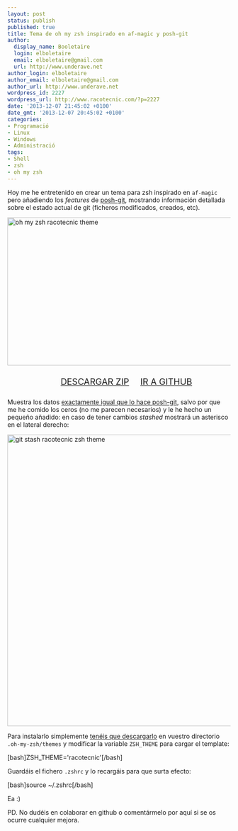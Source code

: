 ```yaml
---
layout: post
status: publish
published: true
title: Tema de oh my zsh inspirado en af-magic y posh-git
author:
  display_name: Booletaire
  login: elboletaire
  email: elboletaire@gmail.com
  url: http://www.underave.net
author_login: elboletaire
author_email: elboletaire@gmail.com
author_url: http://www.underave.net
wordpress_id: 2227
wordpress_url: http://www.racotecnic.com/?p=2227
date: '2013-12-07 21:45:02 +0100'
date_gmt: '2013-12-07 20:45:02 +0100'
categories:
- Programació
- Linux
- Windows
- Administració
tags:
- Shell
- zsh
- oh my zsh
---
```


Hoy me he entretenido en crear un tema para zsh inspirado en `af-magic` pero añadiendo los <i>features</i> de <a title="Ir al proyecto posh-git" href="https://github.com/dahlbyk/posh-git" rel="nofollow external">posh-git</a>, mostrando información detallada sobre el estado actual de git (ficheros modificados, creados, etc).

<a href="http://www.racotecnic.com/wp-content/uploads/2013/12/Captura-de-pantalla-2013-12-07-21.28.46.png"><img class="aligncenter size-full wp-image-2230" alt="oh my zsh racotecnic theme" src="http://www.racotecnic.com/wp-content/uploads/2013/12/Captura-de-pantalla-2013-12-07-21.28.46.png" width="595" height="334" /></a>
<ul style="text-align:center; list-style: none; font-size: 140%; text-transform: uppercase; margin: 25px 0">
<li style="display:inline; margin-right: 20px; padding: 0"><a href="https://github.com/elboletaire/zsh-theme-racotecnic/archive/master.zip" rel="nofollow">Descargar zip</a></li>
<li style="display:inline; padding: 0"><a href="https://github.com/elboletaire/zsh-theme-racotecnic" rel="external nofollow">Ir a github</a></li>
</ul>

Muestra los datos <a title="Detalles sobre posh-git" href="https://github.com/dahlbyk/posh-git#the-prompt" rel="nofollow external">exactamente igual que lo hace posh-git</a>, salvo por que me he comido los ceros (no me parecen necesarios) y le he hecho un pequeño añadido: en caso de tener cambios <i>stashed</i> mostrará un asterisco en el lateral derecho:

<a href="http://www.racotecnic.com/wp-content/uploads/2013/12/git_stash_zsh.png"><img class="aligncenter size-full wp-image-2240" style="height: auto;" alt="git stash racotecnic zsh theme" src="http://www.racotecnic.com/wp-content/uploads/2013/12/git_stash_zsh.png" width="658" height="250" /></a>

Para instalarlo simplemente <a title="Descargar tema zsh de racotecnic" href="https://github.com/elboletaire/zsh-theme-racotecnic/raw/master/racotecnic.zsh-theme" rel="nofollow external">tenéis que descargarlo</a> en vuestro directorio `.oh-my-zsh/themes` y modificar la variable `ZSH_THEME` para cargar el template:

[bash]ZSH_THEME='racotecnic'[/bash]

Guardáis el fichero `.zshrc` y lo recargáis para que surta efecto:

[bash]source ~/.zshrc[/bash]

Ea :)

PD. No dudéis en colaborar en github o comentármelo por aquí si se os ocurre cualquier mejora.
